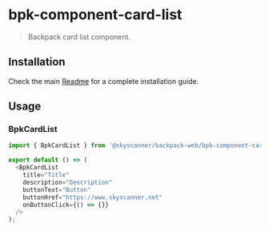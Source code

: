 # bpk-component-card-list

> Backpack card list component.

## Installation

Check the main [Readme](https://github.com/skyscanner/backpack#usage) for a complete installation guide.

## Usage

### BpkCardList

```js
import { BpkCardList } from '@skyscanner/backpack-web/bpk-component-card-list';

export default () => (
  <BpkCardList
    title="Title"
    description="Description"
    buttonText="Button"
    buttonHref="https://www.skyscanner.net"
    onButtonClick={() => {}}
  />
);
```
